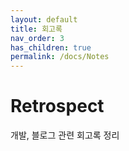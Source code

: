 ```yaml
---
layout: default
title: 회고록
nav_order: 3
has_children: true
permalink: /docs/Notes
---
```


# Retrospect

개발, 블로그 관련 회고록 정리